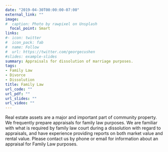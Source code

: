 ```yaml
---
date: "2019-04-30T00:00:00-07:00"
external_link: ""
image:
#  caption: Photo by rawpixel on Unsplash
  focal_point: Smart
links:
#- icon: twitter
#  icon_pack: fab
#  name: Follow
#  url: https://twitter.com/georgecushen
#slides: example-slides
summary: Appraisals for dissolution of marriage purposes.
tags:
- Family Law
- Divorce
- Dissolution
title: Family Law
url_code: ""
url_pdf: ""
url_slides: ""
url_video: ""
---
```


Real estate assets are a major and important part of community property. We frequently prepare appraisals for family law purposes. We are familiar with what is required by family law court during a dissolution with regard to appraisals, and have experience providing reports on both market value and rental value. Please contact us by phone or email for information about an appraisal for Family Law purposes.